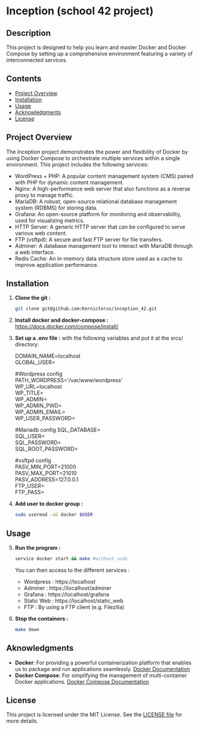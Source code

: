 # Inception (school 42 project)

## Description

This project is designed to help you learn and master Docker and Docker Compose by setting up a comprehensive environment featuring a variety of interconnected services.

## Contents

- [Project Overview](#project-overview)
- [Installation](#installation)
- [Usage](#usage)
- [Acknowledgments](#acknowledgments)
- [License](#license)

## Project Overview
The Inception project demonstrates the power and flexibility of Docker by using Docker Compose to orchestrate multiple services within a single environment. This project includes the following services:

- WordPress + PHP: A popular content management system (CMS) paired with PHP for dynamic content management.
- Nginx: A high-performance web server that also functions as a reverse proxy to manage traffic.
- MariaDB: A robust, open-source relational database management system (RDBMS) for storing data.
- Grafana: An open-source platform for monitoring and observability, used for visualizing metrics.
- HTTP Server: A generic HTTP server that can be configured to serve various web content.
- FTP (vsftpd): A secure and fast FTP server for file transfers.
- Adminer: A database management tool to interact with MariaDB through a web interface.
- Redis Cache: An in-memory data structure store used as a cache to improve application performance.

## Installation

1. **Clone the git :**
   ```bash
   git clone git@github.com:Kernicterus/inception_42.git
   ```

2. **Install docker and docker-compose :**
   https://docs.docker.com/compose/install/

3. **Set up a .env file :**
   with the following variables and put it at the srcs/ directory:  

   DOMAIN_NAME=localhost  
   GLOBAL_USER=  

   #Wordpress config  
   PATH_WORDPRESS='/var/www/wordpress'  
   WP_URL=localhost  
   WP_TITLE=   
   WP_ADMIN=  
   WP_ADMIN_PWD=  
   WP_ADMIN_EMAIL=  
   WP_USER_PASSWORD=  

   #Mariadb config
   SQL_DATABASE=  
   SQL_USER=  
   SQL_PASSWORD=  
   SQL_ROOT_PASSWORD=  

   #vsftpd config  
   PASV_MIN_PORT=21000  
   PASV_MAX_PORT=21010  
   PASV_ADDRESS=127.0.0.1  
   FTP_USER=  
   FTP_PASS=  

4. **Add user to docker group :**
   ```bash
   sudo usermod -aG docker $USER
   ```

## Usage

5. **Run the program :**
   ```bash
   service docker start && make #without sudo
   ```
   You can then access to the different services :
   - Wordpress :  https://localhost
   - Adminer :    https://localhost/adminer
   - Grafana :    https://localhost/grafana
   - Static Web : https://localhost/static_web
   - FTP :        By using a FTP client (e.g. Filezilla)

6. **Stop the containers :**
   ```bash
   make down
   ```

## Aknowledgments
- **Docker**: For providing a powerful containerization platform that enables us to package and run applications seamlessly. [Docker Documentation](https://docs.docker.com/)
- **Docker Compose**: For simplifying the management of multi-container Docker applications. [Docker Compose Documentation](https://docs.docker.com/compose/)

## License
This project is licensed under the MIT License. See the [LICENSE file](LICENSE.md) for more details.